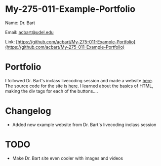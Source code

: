 # My-275-011-Example-Portfolio

Name: Dr. Bart

Email: acbart@udel.edu

Link: [https://github.com/acbart/My-275-011-Example-Portfolio](https://github.com/acbart/My-275-011-Example-Portfolio)

# Portfolio

I followed Dr. Bart's inclass livecoding session and made a website [here](https://acbart.github.io/my-275-scratch-site-011/). The source code for the site is [here](https://github.com/acbart/my-275-scratch-site-011). I learned about the basics of HTML, making the div tags for each of the buttons.... 

# Changelog

* Added new example website from Dr. Bart's livecoding inclass session

# TODO

* Make Dr. Bart site even cooler with images and videos
